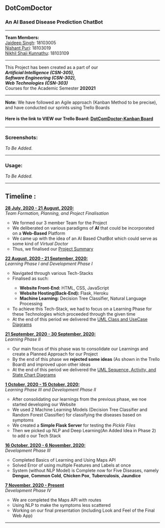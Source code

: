 <p align = "center">
<h2> DotComDoctor </h2>
<h3> An AI Based Disease Prediction ChatBot </h3>
</p>

________________________________________________________________________________________________________________________________________________________________________________

**Team Members:**<br>
<a href="https://github.com/jai0610">Jaideep Singh</a>: 18103005<br>
<a href="https://github.com/NishantPuri99">Nishant Puri</a>: 18103019<br>
<a href="https://github.com/nikhilshaji17">Nikhil Shaji Kunnathu</a>: 18103109<br>

_________________________________________________________________________________________________________________________________________________________________________________

This Project has been created as a part of our<br>
<b><i>Artificial Intelligence (CSN-305),</b></i><br>
<b><i>Software Engineering (CSN-302),</b></i><br>
<b><i>Web Technologies (CSN-303)</b></i><br>
Courses for the Academic Semester <b>202021</b>

_________________________________________________________________________________________________________________________________________________________________________________

<b>Note:</b> We have followed an Agile approach (Kanban Method to be precise), and have conducted our sprints using Trello Boards

#### Here is the link to VIEW our Trello Board: <a href="https://trello.com/b/UvC8aT2c/dotcomdoctor-kanban-board">DotComDoctor-Kanban Board</a>

_________________________________________________________________________________________________________________________________________________________________________________

### Screenshots:

<i>To Be Added.</i>

_________________________________________________________________________________________________________________________________________________________________________________

### Usage:

<i>To Be Added.</i>

_________________________________________________________________________________________________________________________________________________________________________________

## Timeline :
<ins>**28 July, 2020 - 21 August, 2020:**</ins><br> 
*Team Formation, Planning, and Project Finalisation*
<ul style="list-style-type:circle">
    <li>We formed our 3 member Team for the Project</li>
    <li>We deliberated on various paradigms of <b>AI</b> that could be incorporated on a <b>Web-Based</b> Platform</li>
    <li>We came up with the idea of an AI Based ChatBot which could serve as some kind of <i>Virtual Doctor</i></li>
    <li>Thus, we finalised our <a href="https://github.com/NishantPuri99/DotComDoctor-SoftwareEngineeringProject/blob/master/Project%20Title%20with%20Summary.pdf">Project Summary</a></li>
 </ul>


<ins>**22 August, 2020 - 21 September, 2020:**</ins><br>
*Learning Phase I and Development Phase I*
<ul style="list-style-type:circle">
  <li>Navigated through various Tech-Stacks</li>
  <li>Finalised as such:</li>
  <ul>
    <li><b>Website Front-End:</b> HTML, CSS, JavaScript</li>
    <li><b>Website Hosting(Back-End):</b> Flask, Heroku</li>
    <li><b>Machine Learning:</b> Decision Tree Classifier, Natural Language Processing</li>
  </ul>
  <li>To achieve this Tech-Stack, we had to focus on a Learning Phase for these Technologies which proceeded through the given time</li>
  <li>At the end of this period we delivered the <a href="https://github.com/NishantPuri99/DotComDoctor-SoftwareEngineeringProject/blob/master/Class%20Diagrams%20and%20Use%20Case%20Diagrams%20(AI%20Based%20Chatbot%20for%20Disease%20Prediction).pdf">UML Class and UseCase Diagrams</a></li>
 </ul>


<ins>**21 September, 2020 - 30 September, 2020:**</ins> <br>
*Learning Phase II*
<ul style="list-style-type:circle">
  <li>Our main focus of this phase was to consolidate our Learnings and create a Planned Approach for our Project</li>
  <li>By the end of this phase we <b>rejected some ideas</b> (As shown in the Trello Board) and improved upon other ideas </li>
  <li>At the end of this period we delivered the <a href="https://github.com/NishantPuri99/DotComDoctor-SoftwareEngineeringProject/blob/master/Sequence%2C%20Activity%20and%20State%20Chart%20Diagrams%20(AI%20Based%20Chatbot%20for%20Disease%20Prediction).pdf">UML Sequence, Activity, and State Chart Diagrams</a></li>
 </ul>
 

<ins>**1 October, 2020 - 15 October, 2020:**</ins><br>
*Learning Phase III and Development Phase II*
<ul style="list-style-type:circle">
  <li>After consolidating our learnings from the previous phase, we noe started developing our Website</li>
  <li>We used 2 Machine Learning Models (Decision Tree Classifier and Random Forest Classifier) for classifying the diseases based on symptoms</li>
  <li>We created a <b>Simple Flask Server</b> for testing the <i>Pickle Files</i></li>
  <li>Then we picked up NLP and Deep Learning(An Added Idea in Phase 2) to add o our Tech Stack</li>
 </ul>
 

<ins>**16 October, 2020 - 6 November, 2020:**</ins><br>
*Development Phase III*
<ul style="list-style-type:circle">
  <li>Completed Basics of Learning and Using Maps API</li>
  <li>Solved Error of using multiple Features and Labels at once</li>
    <li>System (without NLP Model) is Complete now for Five Diseases, namely <b>Dengue</b>, <b>Common Cold</b>, <b>Chicken Pox</b>, <b>Tuberculosis</b>, <b>Jaundice</b></li>
</ul>


<ins>**7 November, 2020 - Present**</ins><br>
*Development Phase IV*
<ul style="list-style-type:circle">
  <li>We are completed the Maps API with routes</li>
  <li>Using NLP to make the symptoms less scattered</li>
  <li>Working on our final presentation (including Look and Feel of the Final Web App)</li>
</ul>

____________________________________________________________________________________________________________________________________________________________
